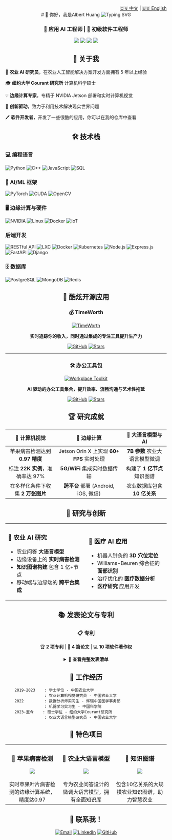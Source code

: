 <!-- Language -->
<div align="right">
  <a href="README_zh.md">🇨🇳 中文</a> | <a href="README.md">🇺🇸 English</a>
</div>

<div align="left">
<div align = "center">
# 👋 你好，我是Albert Huang

<img src="https://readme-typing-svg.herokuapp.com?font=Fira+Code&pause=1000&color=00D4AA&center=true&vCenter=true&width=435&lines=AI+工程师+%26+研究员;初级软件工程师;1%2B+年经验;纽约大学+计算机科学+硕士" alt="Typing SVG" />
<div>

### 🎯 应用 AI 工程师 | 🤖 初级软件工程师

<p align="center">
  <img src="https://img.shields.io/badge/位置-加州桑尼维尔%2C%2094089-blue?style=flat-square&logo=google-maps&logoColor=white" />
  <img src="https://img.shields.io/badge/硕士-NYU-purple?style=flat-square&logo=university&logoColor=white" />
   <img src="https://img.shields.io/badge/学士-CAU-green?style=flat-square&logo=university&logoColor=white" />
  <img src="https://img.shields.io/badge/工作经验-1%2B+年-green?style=flat-square&logo=clock&logoColor=white" />
</p>

## 🚀 关于我

<div align="left">

🔬 **农业 AI 研究员**，在农业人工智能解决方案开发方面拥有 5 年以上经验

🎓 **纽约大学 Courant 研究所** 计算机科学硕士

💡 **边缘计算专家**，专精于 NVIDIA Jetson 部署和实时计算机视觉

🌱 **创新驱动**，致力于利用技术解决现实世界问题

🖊 **软件开发者**，开发了一些很酷的应用，你可以在我的仓库中查看

</div>

## 🛠️ 技术栈

<div align="left">

### 💻 编程语言

![Python](https://img.shields.io/badge/Python-3776AB?style=for-the-badge&logo=python&logoColor=white)
![C++](https://img.shields.io/badge/C%2B%2B-00599C?style=for-the-badge&logo=c%2B%2B&logoColor=white)
![JavaScript](https://img.shields.io/badge/JavaScript-F7DF1E?style=for-the-badge&logo=javascript&logoColor=black)
![SQL](https://img.shields.io/badge/SQL-336791?style=for-the-badge&logo=postgresql&logoColor=white)

### 🤖 AI/ML 框架

![PyTorch](https://img.shields.io/badge/PyTorch-EE4C2C?style=for-the-badge&logo=pytorch&logoColor=white)
![CUDA](https://img.shields.io/badge/CUDA-76B900?style=for-the-badge&logo=nvidia&logoColor=white)
![OpenCV](https://img.shields.io/badge/OpenCV-27338e?style=for-the-badge&logo=OpenCV&logoColor=white)

### 🖥️ 边缘计算与硬件

![NVIDIA](https://img.shields.io/badge/NVIDIA_Jetson-76B900?style=for-the-badge&logo=nvidia&logoColor=white)
![Linux](https://img.shields.io/badge/Linux-FCC624?style=for-the-badge&logo=linux&logoColor=black)
![Docker](https://img.shields.io/badge/Docker-2496ED?style=for-the-badge&logo=docker&logoColor=white)
![IoT](https://img.shields.io/badge/IoT-FF6B6B?style=for-the-badge&logo=arduino&logoColor=white)

### 后端开发

![RESTful API](https://img.shields.io/badge/RESTful_API-02569B?style=for-the-badge&logo=api&logoColor=white)
![LXC](https://img.shields.io/badge/LXC-333333?style=for-the-badge&logo=linux-containers&logoColor=white)
![Docker](https://img.shields.io/badge/Docker-2496ED?style=for-the-badge&logo=docker&logoColor=white)
![Kubernetes](https://img.shields.io/badge/Kubernetes-326CE5?style=for-the-badge&logo=kubernetes&logoColor=white)
![Node.js](https://img.shields.io/badge/Node.js-43853D?style=for-the-badge&logo=node.js&logoColor=white)
![Express.js](https://img.shields.io/badge/Express.js-404D59?style=for-the-badge)
![FastAPI](https://img.shields.io/badge/FastAPI-005571?style=for-the-badge&logo=fastapi)
![Django](https://img.shields.io/badge/Django-092E20?style=for-the-badge&logo=django&logoColor=white)

### 🗄️ 数据库

![PostgreSQL](https://img.shields.io/badge/PostgreSQL-316192?style=for-the-badge&logo=postgresql&logoColor=white)
![MongoDB](https://img.shields.io/badge/MongoDB-4EA94B?style=for-the-badge&logo=mongodb&logoColor=white)
![Redis](https://img.shields.io/badge/Redis-DC382D?style=for-the-badge&logo=redis&logoColor=white)

</div>

## 🚀 酷炫开源应用

<div align="center">

### 💰 TimeWorth

[![TimeWorth](https://github.com/AlbertHuangKSFO/TimeWorth/blob/main/img/en/banner.png)](https://github.com/AlbertHuangKSFO/TimeWorth)

**实时追踪你的收入，同时通过集成的专注工具提升生产力**

[![GitHub](https://img.shields.io/badge/GitHub-仓库-black?style=for-the-badge&logo=github)](https://github.com/AlbertHuangKSFO/TimeWorth)
[![Stars](https://img.shields.io/github/stars/AlbertHuangKSFO/TimeWorth?style=social)](https://github.com/AlbertHuangKSFO/TimeWorth)

---

### 🛠️ 办公工具包

[![Workplace Toolkit](https://github.com/AlbertHuangKSFO/workplace-toolkit/blob/main/img/banner.png)](https://github.com/AlbertHuangKSFO/workplace-toolkit)

**AI 驱动的办公工具集合，提升效率、流畅沟通与艺术性拖延**

[![GitHub](https://img.shields.io/badge/GitHub-仓库-black?style=for-the-badge&logo=github)](https://github.com/AlbertHuangKSFO/workplace-toolkit)
[![Stars](https://img.shields.io/github/stars/AlbertHuangKSFO/workplace-toolkit?style=social)](https://github.com/AlbertHuangKSFO/workplace-toolkit)

</div>

## 🏆 研究成就

<div align="center">

|         🎯 **计算机视觉**         |              🚀 **边缘计算**              |     🧠 **大语言模型与 AI**     |
| :-------------------------------: | :---------------------------------------: | :----------------------------: |
|  苹果病害检测达到 **0.97 精度**   | Jetson Orin X 上实现 **60+ FPS** 实时处理 | **7B 参数** 农业大语言模型微调 |
|  标注 **22K 实例**，准确率达 97%  |       **5G/WiFi** 集成实时数据传输        |  构建了 **1 亿节点** 知识图谱  |
| 在多样化条件下收集 **2 万张图片** |   **跨平台** 部署 (Android, iOS, 微信)    |  农业数据库包含 **10 亿关系**  |

</div>

## 🔬 研究与创新

<table>
<tr>
<td width="50%">

### 🌾 农业 AI 研究

- 农业问答 **大语言模型**
- 边缘设备上的 **实时病害检测**
- **知识图谱构建** 包含 1 亿+节点
- 移动端与边缘端的 **跨平台集成**

</td>
<td width="50%">

### 🏥 医疗 AI 应用

- 机器人针灸的 **3D 穴位定位**
- Williams-Beuren 综合征的 **面部识别**
- 治疗优化的 **医疗数据分析**
- **医疗研究** 应用开发

</td>
</tr>
</table>

## 📚 发表论文与专利

<div align="center">

### 📋 专利

🏆 **2 项专利** | 🔬 **4 篇论文** | 💻 **10 项软件著作权**

</div>

<details>
<summary>📄 <strong>查看完整发表清单</strong></summary>
<div align= "left">

### 专利

- **CN202210383553.4** - 作物病害识别方法与设备
- **CN202210369199.X** - 作物数据采集系统与设备

### 发表论文

- **European Journal of Pediatrics** - Williams-Beuren 综合征面部识别
- **Computers and Electronics in Agriculture** - CSA-YOLO 苹果病害检测 (审稿中)
- **2022 Agro-Geoinformatics Conference** - DiseSniper 马铃薯病害识别
- **Journal of the ASABE** - 玉米冠层 LAI 反演方法

</div>
</details>

## 💼 工作经历

<div align="left">

```mermaid
    2019-2023    : 学士学位 - 中国农业大学
                 : 农业计算机视觉研究员 - 中国农业大学
    2022         : 数据分析师实习生 - 辉瑞中国医学事务部
                 : 机器学习实习生 - 中国科学院
    2023-至今    : 硕士学位 - 纽约大学Courant研究所
                 : 农业大语言模型研究员 - 中国农业大学
```

</div>

## 🌟 特色项目

<div align="center">

<table>
<tr>
<td align="center" width="33%">
<h3>🍎 苹果病害检测</h3>
<img src="https://img.shields.io/badge/实时处理-60%2B%20FPS-brightgreen?style=flat-square" />
<br><br>
实时苹果叶片病害检测的边缘计算系统，精度达0.97
</td>
<td align="center" width="33%">
<h3>🧠 农业大语言模型</h3>
<img src="https://img.shields.io/badge/参数量-7B-blue?style=flat-square" />
<br><br>
专为农业问答设计的微调大语言模型，拥有全面知识库
</td>
<td align="center" width="33%">
<h3>🔗 知识图谱</h3>
<img src="https://img.shields.io/badge/节点数-100M%2B-orange?style=flat-square" />
<br><br>
包含10亿关系的大规模农业知识图谱，助力智慧农业
</td>
</tr>
</table>

</div>

## 🤝 联系我！

<div align="center">

[![Email](https://img.shields.io/badge/邮箱-roger.zbaa@gmail.com-red?style=for-the-badge&logo=gmail&logoColor=white)](mailto:roger.zbaa@gmail.com)
[![LinkedIn](https://img.shields.io/badge/LinkedIn-联系-blue?style=for-the-badge&logo=linkedin&logoColor=white)](https://linkedin.com/in/jinze-huang)
[![GitHub](https://img.shields.io/badge/GitHub-关注-black?style=for-the-badge&logo=github&logoColor=white)](https://github.com/AlbertHuangKSFO)

</div>
